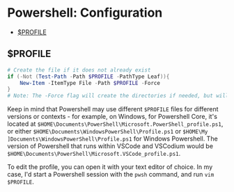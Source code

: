 # Powershell: Configuration

<!-- vim-markdown-toc GFM -->

* [$PROFILE](#profile)

<!-- vim-markdown-toc -->

## $PROFILE

```powershell
# Create the file if it does not already exist
if (-Not (Test-Path -Path $PROFILE -PathType Leaf)){
    New-Item -ItemType File -Path $PROFILE -Force
}
# Note: The -Force flag will create the directories if needed, but will overwrite existing files
```
Keep in mind that Powershell may use different `$PROFILE` files for different versions or contexts - for example, on Windows, for Powershell Core, it's located at `$HOME\Documents\PowerShell\Microsoft.PowerShell_profile.ps1`, or either `$HOME\Documents\WindowsPowerShell\Profile.ps1` or `$HOME\My ]Documents\WindowsPowerShell\Profile.ps1` for Windows Powershell. The version of Powershell that runs within VSCode and VSCodium would be `$HOME\Documents\PowerShell\Microsoft.VSCode_profile.ps1`.

To edit the profile, you can open it with your text editor of choice. In my case, I'd start a Powershell session with the `pwsh` command, and run `vim $PROFILE`.
